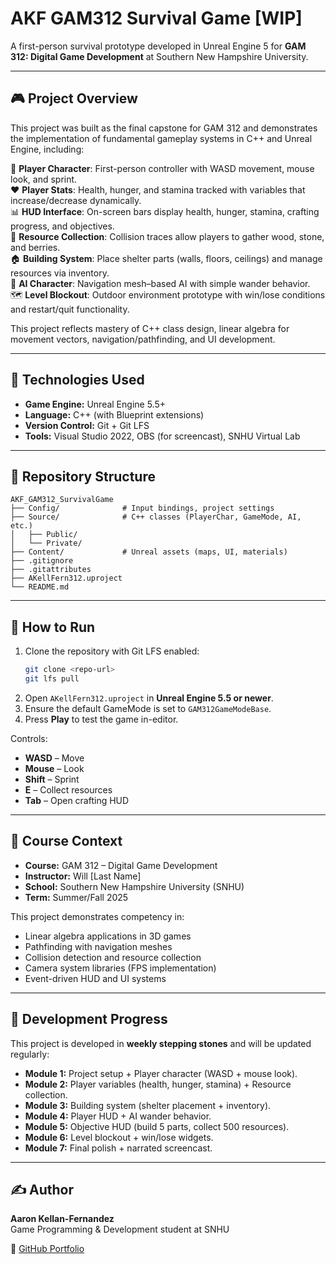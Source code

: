 # AKF GAM312 Survival Game [WIP]

A first-person survival prototype developed in Unreal Engine 5 for **GAM 312: Digital Game Development** at Southern New Hampshire University.  

---

## 🎮 Project Overview
This project was built as the final capstone for GAM 312 and demonstrates the implementation of fundamental gameplay systems in C++ and Unreal Engine, including:

👤 **Player Character**: First-person controller with WASD movement, mouse look, and sprint.  
❤️ **Player Stats**: Health, hunger, and stamina tracked with variables that increase/decrease dynamically.  
📊 **HUD Interface**: On-screen bars display health, hunger, stamina, crafting progress, and objectives.  
🌲 **Resource Collection**: Collision traces allow players to gather wood, stone, and berries.  
🏠 **Building System**: Place shelter parts (walls, floors, ceilings) and manage resources via inventory.  
🤖 **AI Character**: Navigation mesh–based AI with simple wander behavior.  
🗺️ **Level Blockout**: Outdoor environment prototype with win/lose conditions and restart/quit functionality.  

This project reflects mastery of C++ class design, linear algebra for movement vectors, navigation/pathfinding, and UI development.

---

## 🧪 Technologies Used
- **Game Engine:** Unreal Engine 5.5+  
- **Language:** C++ (with Blueprint extensions)  
- **Version Control:** Git + Git LFS  
- **Tools:** Visual Studio 2022, OBS (for screencast), SNHU Virtual Lab  

---

## 📂 Repository Structure
```
AKF_GAM312_SurvivalGame
├── Config/              # Input bindings, project settings
├── Source/              # C++ classes (PlayerChar, GameMode, AI, etc.)
│   ├── Public/          
│   └── Private/
├── Content/             # Unreal assets (maps, UI, materials)
├── .gitignore
├── .gitattributes
├── AKellFern312.uproject
└── README.md
```

---

## 🚀 How to Run
1. Clone the repository with Git LFS enabled:
   ```bash
   git clone <repo-url>
   git lfs pull
   ```
2. Open `AKellFern312.uproject` in **Unreal Engine 5.5 or newer**.  
3. Ensure the default GameMode is set to `GAM312GameModeBase`.  
4. Press **Play** to test the game in-editor.  

Controls:  
- **WASD** – Move  
- **Mouse** – Look  
- **Shift** – Sprint  
- **E** – Collect resources  
- **Tab** – Open crafting HUD  

---

## 🧠 Course Context
- **Course:** GAM 312 – Digital Game Development  
- **Instructor:** Will [Last Name]  
- **School:** Southern New Hampshire University (SNHU)  
- **Term:** Summer/Fall 2025  

This project demonstrates competency in:  
- Linear algebra applications in 3D games  
- Pathfinding with navigation meshes  
- Collision detection and resource collection  
- Camera system libraries (FPS implementation)  
- Event-driven HUD and UI systems  

---

## 📅 Development Progress
This project is developed in **weekly stepping stones** and will be updated regularly:  
- **Module 1:** Project setup + Player character (WASD + mouse look).  
- **Module 2:** Player variables (health, hunger, stamina) + Resource collection.  
- **Module 3:** Building system (shelter placement + inventory).  
- **Module 4:** Player HUD + AI wander behavior.  
- **Module 5:** Objective HUD (build 5 parts, collect 500 resources).  
- **Module 6:** Level blockout + win/lose widgets.  
- **Module 7:** Final polish + narrated screencast.  

---

## ✍️ Author
**Aaron Kellan-Fernandez**  
Game Programming & Development student at SNHU  

🔗 [GitHub Portfolio](https://github.com/yourusername)  
